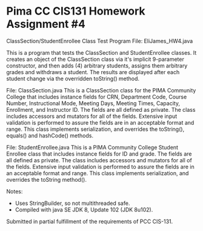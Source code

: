 # Pima CC CIS131 Homework Assignment #4

ClassSection/StudentEnrollee Class Test Program
File: EliJames_HW4.java

This is a program that tests the ClassSection and StudentEnrollee classes. It creates an object of the ClassSection class via it's implicit 9-parameter constructor, and then adds (4) arbitrary students, assigns them arbitrary grades and withdraws a student. The results are displayed after each student change via the overridden toString() method.

File: ClassSection.java
This is a ClassSection class for the PIMA Community College that includes instance fields for CRN, Department Code, Course Number, Instructional Mode, Meeting Days, Meeting Times, Capacity, Enrollment, and Instructor ID. The fields are all defined as private. The class includes accessors and mutators for all of the fields. Extensive input validation is performed to assure the fields are in an acceptable format and range. This class implements serialization, and overrides the toString(), equals() and hashCode() methods.  

File: StudentEnrollee.java
This is a PIMA Community College Student Enrollee class that includes instance fields for ID and grade. The fields are all defined as private. The class includes accessors and mutators for all of the fields. Extensive input validation is performed to assure the fields are in an acceptable format and range. This class implements serialization, and overrides the toString method().  

Notes:
* Uses StringBuilder, so not multithreaded safe.
* Compiled with java SE JDK 8, Update 102 (JDK 8u102).

Submitted in partial fulfillment of the requirements of PCC CIS-131.
